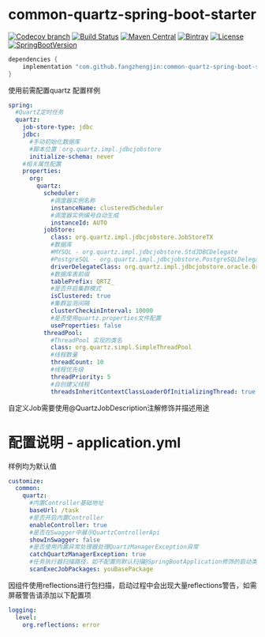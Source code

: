 # common-quartz-spring-boot-starter

[![Codecov branch](https://img.shields.io/codecov/c/github/fangzhengjin/common-quartz-spring-boot-starter/master.svg?logo=codecov&style=flat-square)](https://codecov.io/gh/fangzhengjin/common-quartz-spring-boot-starter)
[![Build Status](https://img.shields.io/travis/com/fangzhengjin/common-quartz-spring-boot-starter/master.svg?style=flat-square)](https://travis-ci.com/fangzhengjin/common-quartz-spring-boot-starter)
[![Maven Central](https://img.shields.io/maven-central/v/com.github.fangzhengjin/common-quartz-spring-boot-starter.svg?style=flat-square&color=brightgreen)](https://maven-badges.herokuapp.com/maven-central/com.github.fangzhengjin/common-quartz-spring-boot-starter/)
[![Bintray](https://img.shields.io/bintray/v/fangzhengjin/maven/common-quartz-spring-boot-starter.svg?style=flat-square&color=blue)](https://bintray.com/fangzhengjin/maven/common-quartz-spring-boot-starter/_latestVersion)
[![License](https://img.shields.io/github/license/fangzhengjin/common-quartz-spring-boot-starter.svg?style=flat-square&color=blue)](https://www.gnu.org/licenses/gpl-3.0.txt)
[![SpringBootVersion](https://img.shields.io/badge/SpringBoot-2.2.5-heightgreen.svg?style=flat-square)](https://spring.io/projects/spring-boot)

```groovy
dependencies {
    implementation "com.github.fangzhengjin:common-quartz-spring-boot-starter:version"
}
```

使用前需配置quartz
配置样例
```yaml
spring:
  #QuartZ定时任务
  quartz:
    job-store-type: jdbc
    jdbc:
      #手动初始化数据库
      #脚本位置：org.quartz.impl.jdbcjobstore
      initialize-schema: never
    #相关属性配置
    properties:
      org:
        quartz:
          scheduler:
            #调度器实例名称
            instanceName: clusteredScheduler
            #调度器实例编号自动生成
            instanceId: AUTO
          jobStore:
            class: org.quartz.impl.jdbcjobstore.JobStoreTX
            #数据库
            #MYSQL - org.quartz.impl.jdbcjobstore.StdJDBCDelegate
            #PostgreSQL - org.quartz.impl.jdbcjobstore.PostgreSQLDelegate
            driverDelegateClass: org.quartz.impl.jdbcjobstore.oracle.OracleDelegate
            #数据库表前缀
            tablePrefix: QRTZ_
            #是否开启集群模式
            isClustered: true
            #集群监测间隔
            clusterCheckinInterval: 10000
            #是否使用quartz.properties文件配置
            useProperties: false
          threadPool:
            #ThreadPool 实现的类名
            class: org.quartz.simpl.SimpleThreadPool
            #线程数量
            threadCount: 10
            #线程优先级
            threadPriority: 5
            #自创建父线程
            threadsInheritContextClassLoaderOfInitializingThread: true
```

自定义Job需要使用@QuartzJobDescription注解修饰并描述用途

# 配置说明 - application.yml

样例均为默认值

```yaml
customize:
  common:
    quartz:
      #内置Controller基础地址
      baseUrl: /task
      #是否开启内置Controller
      enableController: true
      #是否在Swagger中展示QuartzControllerApi
      showInSwagger: false
      #是否使用内置异常处理器处理QuartzManagerException异常
      catchQuartzManagerException: true
      #任务执行器扫描路径，如不配置则默认扫描@SpringBootApplication修饰的启动类下的子包
      scanExecJobPackages: youBasePackage
```
因组件使用reflections进行包扫描，启动过程中会出现大量reflections警告，如需屏蔽警告请添加以下配置项
```yaml
logging:
  level:
    org.reflections: error
```
